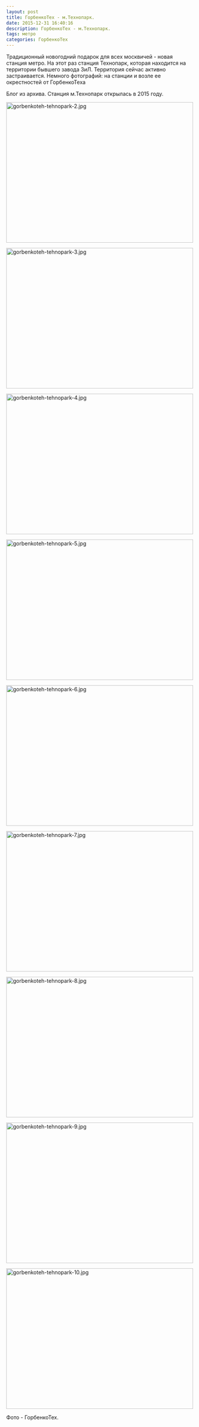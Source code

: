 ```yaml
---
layout: post
title: ГорбенкоТех - м.Технопарк.
date: 2015-12-31 16:40:16
description: ГорбенкоТех - м.Технопарк.
tags: метро
categories: ГорбенкоТех
---
```


Традиционный новогодний подарок для всех москвичей - новая станция метро.
На этот раз станция Технопарк, которая находится на территории бывшего завода ЗиЛ. Территория сейчас активно застраивается. Немного фотографий: на станции и возле ее окрестностей от ГорбенкоТеха

Блог из архива. Станция м.Технопарк открылась в 2015 году. 

<a href="https://fotki.yandex.ru/next/users/roman-gorbenko/album/163362/view/715323" target="_blank"><img src="https://img-fotki.yandex.ru/get/4211/18471615.9b/0_aea3b_164169f_L.jpg" width="500" height="375" border="0" title="gorbenkoteh-tehnopark-2.jpg" alt="gorbenkoteh-tehnopark-2.jpg"/></a>

<a href="https://fotki.yandex.ru/next/users/roman-gorbenko/album/163362/view/715324" target="_blank"><img src="https://img-fotki.yandex.ru/get/6518/18471615.9b/0_aea3c_d43ae66b_L.jpg" width="500" height="375" border="0" title="gorbenkoteh-tehnopark-3.jpg" alt="gorbenkoteh-tehnopark-3.jpg"/></a>

<a href="https://fotki.yandex.ru/next/users/roman-gorbenko/album/163362/view/715325" target="_blank"><img src="https://img-fotki.yandex.ru/get/43443/18471615.9b/0_aea3d_5b7e314a_L.jpg" width="500" height="375" border="0" title="gorbenkoteh-tehnopark-4.jpg" alt="gorbenkoteh-tehnopark-4.jpg"/></a>

<a href="https://fotki.yandex.ru/next/users/roman-gorbenko/album/163362/view/715326" target="_blank"><img src="https://img-fotki.yandex.ru/get/6503/18471615.9b/0_aea3e_5bc315af_L.jpg" width="500" height="375" border="0" title="gorbenkoteh-tehnopark-5.jpg" alt="gorbenkoteh-tehnopark-5.jpg"/></a>

<a href="https://fotki.yandex.ru/next/users/roman-gorbenko/album/163362/view/715327" target="_blank"><img src="https://img-fotki.yandex.ru/get/9064/18471615.9b/0_aea3f_b7886b4b_L.jpg" width="500" height="375" border="0" title="gorbenkoteh-tehnopark-6.jpg" alt="gorbenkoteh-tehnopark-6.jpg"/></a>

<a href="https://fotki.yandex.ru/next/users/roman-gorbenko/album/163362/view/715328" target="_blank"><img src="https://img-fotki.yandex.ru/get/9307/18471615.9b/0_aea40_7f370eb6_L.jpg" width="500" height="375" border="0" title="gorbenkoteh-tehnopark-7.jpg" alt="gorbenkoteh-tehnopark-7.jpg"/></a>

<a href="https://fotki.yandex.ru/next/users/roman-gorbenko/album/163362/view/715329" target="_blank"><img src="https://img-fotki.yandex.ru/get/5902/18471615.9b/0_aea41_1dcd3b0_L.jpg" width="500" height="375" border="0" title="gorbenkoteh-tehnopark-8.jpg" alt="gorbenkoteh-tehnopark-8.jpg"/></a>

<a href="https://fotki.yandex.ru/next/users/roman-gorbenko/album/163362/view/715330" target="_blank"><img src="https://img-fotki.yandex.ru/get/15512/18471615.9b/0_aea42_f34e4320_L.jpg" width="500" height="375" border="0" title="gorbenkoteh-tehnopark-9.jpg" alt="gorbenkoteh-tehnopark-9.jpg"/></a>

<a href="https://fotki.yandex.ru/next/users/roman-gorbenko/album/163362/view/715331" target="_blank"><img src="https://img-fotki.yandex.ru/get/15511/18471615.9b/0_aea43_c3d7b6d1_L.jpg" width="500" height="375" border="0" title="gorbenkoteh-tehnopark-10.jpg" alt="gorbenkoteh-tehnopark-10.jpg"/></a>

Фото - ГорбенкоТех.